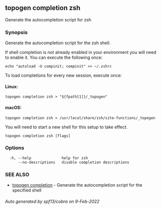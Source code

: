 ## topogen completion zsh

Generate the autocompletion script for zsh

### Synopsis

Generate the autocompletion script for the zsh shell.

If shell completion is not already enabled in your environment you will need
to enable it.  You can execute the following once:

	echo "autoload -U compinit; compinit" >> ~/.zshrc

To load completions for every new session, execute once:

#### Linux:

	topogen completion zsh > "${fpath[1]}/_topogen"

#### macOS:

	topogen completion zsh > /usr/local/share/zsh/site-functions/_topogen

You will need to start a new shell for this setup to take effect.


```
topogen completion zsh [flags]
```

### Options

```
  -h, --help              help for zsh
      --no-descriptions   disable completion descriptions
```

### SEE ALSO

* [topogen completion](topogen_completion.md)	 - Generate the autocompletion script for the specified shell

###### Auto generated by spf13/cobra on 9-Feb-2022

